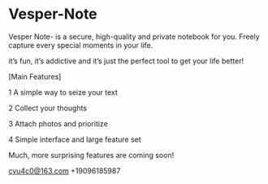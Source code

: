 # Vesper-Note

Vesper Note- is a secure, high-quality and private notebook for you. Freely capture every special moments in your life.

it’s fun, it’s addictive and it’s just the perfect tool to get your life better!

[Main Features]

1 A simple way to seize your text

2 Collect your thoughts

3 Attach photos and prioritize

4 Simple interface and large feature set

Much, more surprising features are coming soon!

cyu4c0@163.com   +19096185987
